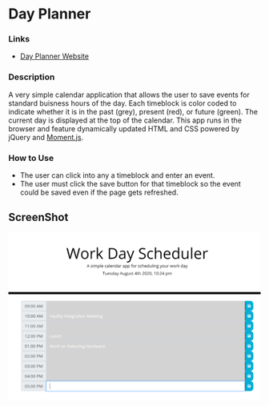 # Day Planner

### Links

- [Day Planner Website](https://ooledezma.github.io/Day-Planner/)

### Description

A very simple calendar application that allows the user to save events for standard buisness hours of the day. Each timeblock is color coded to indicate whether it is in the past (grey), present (red), or future (green). The current day is displayed at the top of the calendar. This app runs in the browser and feature dynamically updated HTML and CSS powered by jQuery and [Moment.js](https://momentjs.com/).

### How to Use

- The user can click into any a timeblock and enter an event.
- The user must click the save button for that timeblock so the event could be saved even if the page gets refreshed.

## ScreenShot

![](image/Day%20Planner.PNG)
